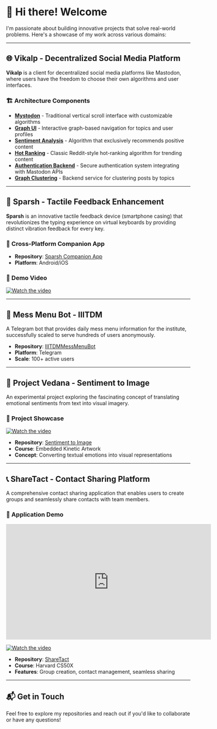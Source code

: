 # 👋 Hi there! Welcome

I'm passionate about building innovative projects that solve real-world problems. Here's a showcase of my work across various domains:

---

## 🌐 Vikalp - Decentralized Social Media Platform

**Vikalp** is a client for decentralized social media platforms like Mastodon, where users have the freedom to choose their own algorithms and user interfaces.

### 🏗️ Architecture Components

- **[Mystodon](https://github.com/Vikalp-Social/mystodon)** - Traditional vertical scroll interface with customizable algorithms
- **[Graph UI](https://github.com/Vikalp-Social/graph-ui)** - Interactive graph-based navigation for topics and user profiles
- **[Sentiment Analysis](https://github.com/Vikalp-Social/sentiment-analysis)** - Algorithm that exclusively recommends positive content
- **[Hot Ranking](https://github.com/Vikalp-Social/hot-ranking)** - Classic Reddit-style hot-ranking algorithm for trending content
- **[Authentication Backend](https://github.com/Vikalp-Social/auth)** - Secure authentication system integrating with Mastodon APIs
- **[Graph Clustering](https://github.com/Vikalp-Social/graph-clustering)** - Backend service for clustering posts by topics

---

## 📱 Sparsh - Tactile Feedback Enhancement

**Sparsh** is an innovative tactile feedback device (smartphone casing) that revolutionizes the typing experience on virtual keyboards by providing distinct vibration feedback for every key.

### 📱 Cross-Platform Companion App
- **Repository**: [Sparsh Companion App](https://github.com/itsSRG/enhancing_tactile_feedback_on_virtual_keyboard)
- **Platform**: Android/iOS

### 🎥 Demo Video

[![Watch the video](https://img.youtube.com/vi/1XiJw1xZu5o/maxresdefault.jpg)](https://www.youtube.com/watch?v=1XiJw1xZu5o&list=PLzH5gr4qtycqb3y-EiZI16co8kcd-EqRA&index=4)



---

## 🤖 Mess Menu Bot - IIITDM

A Telegram bot that provides daily mess menu information for the institute, successfully scaled to serve hundreds of users anonymously.

- **Repository**: [IIITDMMessMenuBot](https://github.com/itsSRG/IIITDMMessMenuBot)
- **Platform**: Telegram
- **Scale**: 100+ active users

---

## 🎨 Project Vedana - Sentiment to Image

An experimental project exploring the fascinating concept of translating emotional sentiments from text into visual imagery.

### 🎥 Project Showcase

[![Watch the video](https://img.youtube.com/vi/bMn6DY2UY-c/maxresdefault.jpg)](https://www.youtube.com/watch?v=bMn6DY2UY-clist=PLzH5gr4qtycqb3y-EiZI16co8kcd-EqRA&index=4)


- **Repository**: [Sentiment to Image](https://github.com/itsSRG/sentiment_to_image)
- **Course**: Embedded Kinetic Artwork
- **Concept**: Converting textual emotions into visual representations

---

## 📞 ShareTact - Contact Sharing Platform

A comprehensive contact sharing application that enables users to create groups and seamlessly share contacts with team members.

### 🎥 Application Demo
<iframe width="560" height="315" src="https://www.youtube.com/embed/Caav4uObEw4" title="ShareTact Contact Sharing App" frameborder="0" allow="accelerometer; autoplay; clipboard-write; encrypted-media; gyroscope; picture-in-picture" allowfullscreen></iframe>

[![Watch the video](https://img.youtube.com/vi/Caav4uObEw4/maxresdefault.jpg)](https://www.youtube.com/watch?v=Caav4uObEw4&list=PLzH5gr4qtycqb3y-EiZI16co8kcd-EqRA&index=4)


- **Repository**: [ShareTact](https://github.com/itsSRG/con_share)
- **Course**: Harvard CS50X
- **Features**: Group creation, contact management, seamless sharing

---


## 📬 Get in Touch

Feel free to explore my repositories and reach out if you'd like to collaborate or have any questions!
